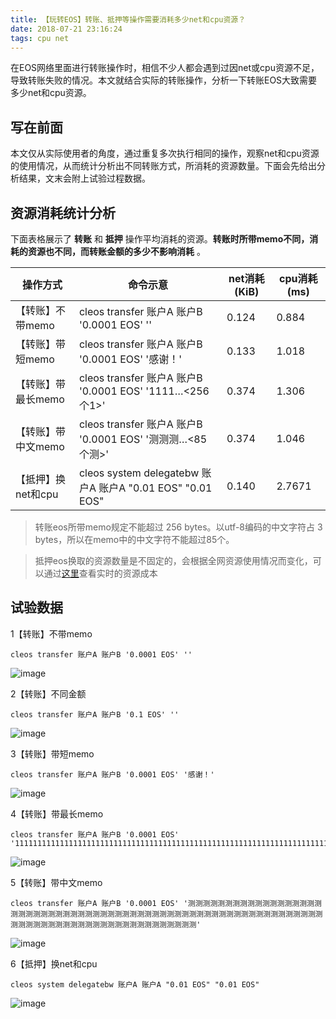 ```yaml
---
title: 【玩转EOS】转账、抵押等操作需要消耗多少net和cpu资源？
date: 2018-07-21 23:16:24
tags: cpu net
---
```


在EOS网络里面进行转账操作时，相信不少人都会遇到过因net或cpu资源不足，导致转账失败的情况。本文就结合实际的转账操作，分析一下转账EOS大致需要多少net和cpu资源。

## 写在前面
本文仅从实际使用者的角度，通过重复多次执行相同的操作，观察net和cpu资源的使用情况，从而统计分析出不同转账方式，所消耗的资源数量。下面会先给出分析结果，文末会附上试验过程数据。

## 资源消耗统计分析

下面表格展示了 **转账** 和 **抵押** 操作平均消耗的资源。**转账时所带memo不同，消耗的资源也不同，而转账金额的多少不影响消耗** 。

|操作方式|命令示意|net消耗(KiB)|cpu消耗(ms)|
|--|--|--|--|
|【转账】不带memo|cleos transfer 账户A 账户B '0.0001 EOS' ''|0.124|0.884|
|【转账】带短memo|cleos transfer 账户A 账户B '0.0001 EOS' '感谢！'|0.133|1.018|
|【转账】带最长memo|cleos transfer 账户A 账户B '0.0001 EOS' '1111…<256个1>'|0.374|1.306|
|【转账】带中文memo|cleos transfer 账户A 账户B '0.0001 EOS' '测测测…<85个测>'|0.374|1.046|
|【抵押】换net和cpu|cleos system delegatebw 账户A 账户A "0.01 EOS" "0.01 EOS" |0.140|2.7671|

> 转账eos所带memo规定不能超过 256 bytes。以utf-8编码的中文字符占 3 bytes，所以在memo中的中文字符不能超过85个。

> 抵押eos换取的资源数量是不固定的，会根据全网资源使用情况而变化，可以通过[这里](https://explorer.eoseco.com/)查看实时的资源成本

## 试验数据

1【转账】不带memo
```
cleos transfer 账户A 账户B '0.0001 EOS' ''
```
![image](https://user-images.githubusercontent.com/8636635/43038566-051bd878-8d4e-11e8-8dac-1b4f7d7ce163.png)

2【转账】不同金额
```
cleos transfer 账户A 账户B '0.1 EOS' ''
```
![image](https://user-images.githubusercontent.com/8636635/43038788-9d812aec-8d52-11e8-8185-5c138839ccda.png)

3【转账】带短memo
```
cleos transfer 账户A 账户B '0.0001 EOS' '感谢！'
```
![image](https://user-images.githubusercontent.com/8636635/43038747-dc6a3f1a-8d51-11e8-9236-762ba9a89285.png)

4【转账】带最长memo
```
cleos transfer 账户A 账户B '0.0001 EOS' '1111111111111111111111111111111111111111111111111111111111111111111111111111111111111111111111111111111111111111111111111111111111111111111111111111111111111111111111111111111111111111111111111111111111111111111111111111111111111111111111111111111111111111'
```
![image](https://user-images.githubusercontent.com/8636635/43038580-72199d20-8d4e-11e8-9bc4-00747ab10fe9.png)

5【转账】带中文memo
```
cleos transfer 账户A 账户B '0.0001 EOS' '测测测测测测测测测测测测测测测测测测测测测测测测测测测测测测测测测测测测测测测测测测测测测测测测测测测测测测测测测测测测测测测测测测测测测测测测测测测测测测测测测测测测测'
```
![image](https://user-images.githubusercontent.com/8636635/43038677-706d87b4-8d50-11e8-88da-ffc4573441e3.png)

6【抵押】换net和cpu
```
cleos system delegatebw 账户A 账户A "0.01 EOS" "0.01 EOS"
```
![image](https://user-images.githubusercontent.com/8636635/43038799-fd30d078-8d52-11e8-923a-a9a82abb7b02.png)